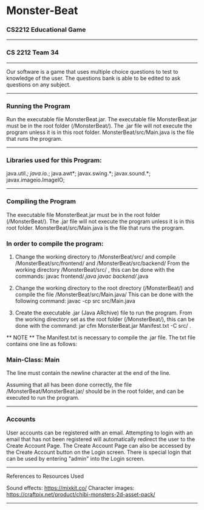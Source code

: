 # Monster-Beat

### CS2212 Educational Game

---

### CS 2212 Team 34

---

Our software is a game that uses multiple choice questions to test to knowledge of the user.
The questions bank is able to be edited to ask questions on any subject.

---

### Running the Program

Run the executable file MonsterBeat.jar.
The executable file MonsterBeat.jar must be in the root folder (/MonsterBeat/).
The .jar file will not execute the program unless it is in this root folder.
MonsterBeat/src/Main.java is the file that runs the program.

---

### Libraries used for this Program:

java.util._;
java.io._;
java.awt*;
javax.swing.*;
javax.sound.\*;
javax.imageio.ImageIO;

---

### Compiling the Program

The executable file MonsterBeat.jar must be in the root folder (/MonsterBeat/).
The .jar file will not execute the program unless it is in this root folder.
MonsterBeat/src/Main.java is the file that runs the program.

### In order to compile the program:

1. Change the working directory to /MonsterBeat/src/ and
   compile /MonsterBeat/src/frontend/ and /MonsterBeat/src/backend/
   From the working directory /MonsterBeat/src/ , this can be done with the commands:
   javac frontend/_.java
   javac backend/_.java

2. Change the working directory to the root directory (/MonsterBeat/) and
   compile the file /MonsterBeat/src/Main.java/
   This can be done with the following command:
   javac -cp src src/Main.java

3. Create the executable .jar (Java ARchive) file to run the program.
   From the working directory set as the root folder (/MonsterBeat/),
   this can be done with the command:
   jar cfm MonsterBeat.jar Manifest.txt -C src/ .

** NOTE **
The Manifest.txt is necessary to compile the .jar file.
The txt file contains one line as follows:

### Main-Class: Main

The line must contain the newline character at the end of the line.

Assuming that all has been done correctly,
the file /MonsterBeat/MonsterBeat.jar/ should be in the root folder,
and can be executed to run the program.

---

### Accounts

User accounts can be registered with an email. Attempting to login with an email that has
not been registered will automatically redirect the user to the Create Account Page. The
Create Account Page can also be accessed by the Create Account button on the Login
screen. There is special login that can be used by entering "admin" into the Login
screen.

---

References to Resources Used

Sound effects: https://mixkit.co/
Character images: https://craftpix.net/product/chibi-monsters-2d-asset-pack/

---
